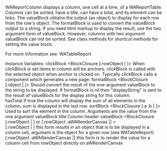 WAReportColumn displays a column, one cell at a time, of a WAReportTable. Columns can be sorted, have a title, can have a total, and its element can be links. The valueBlock obtains the output (an object) to display for each row from the row's object.  The formatBlock is used to convert the valueBlock output to a string. If you need html markup to display the result, use the two argument form of valueBlock. However, columns with two argument valueBlock can not be sorted. See class methods for shortcut methods for setting the value block. 

For more information see:
	WATableReport

Instance Variables:
	clickBlock	<BlockClosure [:rowObject | ]>	When clickBlock is set items in column will be anchors. clickBlock is called with the selected object when anchor is clicked on. Typically clickBlock calls a component which generates a new page.
	formatBlock	<BlockClosure [:object | ]>	Should convert the result of the one-argument valueBlock to the string to be displayed. If formatBlock is nil then  "displayString" is sent to the result of valueBlock for the display string for this column.  
	hasTotal	<Boolean>	If true the column will display the sum of all elements in the column, sum is displayed in the last row.
	sortBlock	<BlockClosure [:a :b | ]>	Used to sort the element in the column. Arguments are the value from the one argument valueBlock
	title	<String>	Column header 
	valueBlock	<BlockClosure [:rowObject | ] or [:rowObject :aWARenderCanvas |] >	
		[:rowObject | ] this form results in an object that is to be displayed in a column cell, argument is the object for a given row (see WATableReport)
		[:rowObject :aWARenderCanvas |] this form is to render the value for a column cell from rowObject directly on aWRenderCanvas

